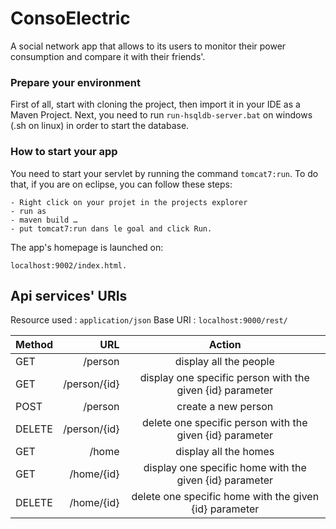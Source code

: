 # ConsoElectric
  A social network app that allows to its users to monitor their power consumption and compare it with their friends'.
 
 ### Prepare your environment
 
 First of all, start with cloning the project, then import it in your IDE as a Maven Project.
 Next, you need to run ```run-hsqldb-server.bat``` on windows (.sh on linux) in order to start the database.
 
 ### How to start your app
 You need to start your servlet by running the command ```tomcat7:run```. To do that, if you are on eclipse, you can follow these steps:
 ```
- Right click on your projet in the projects explorer
 - run as
 - maven build …
 - put tomcat7:run dans le goal and click Run.
 ```
 The app's homepage is launched on:
 ```
 localhost:9002/index.html.
 ```
 ## Api services' URIs
 
 Resource used : ```application/json```
 Base URI : ```localhost:9000/rest/```
 
 
 | Method     | URL | Action   |
 | :------- | ----: | :---: |
 | GET    | /person  |  display all the people   |
 | GET    | /person/{id}  |  display one specific person with the given {id} parameter   |
 | POST    | /person  |  create a new person   |
 | DELETE    | /person/{id}  |  delete one specific person with the given {id} parameter   |
 | GET    | /home  |  display all the homes   |
 | GET    | /home/{id}  |  display one specific home with the given {id} parameter   |
 | DELETE    | /home/{id}  |  delete one specific home with the given {id} parameter   |
